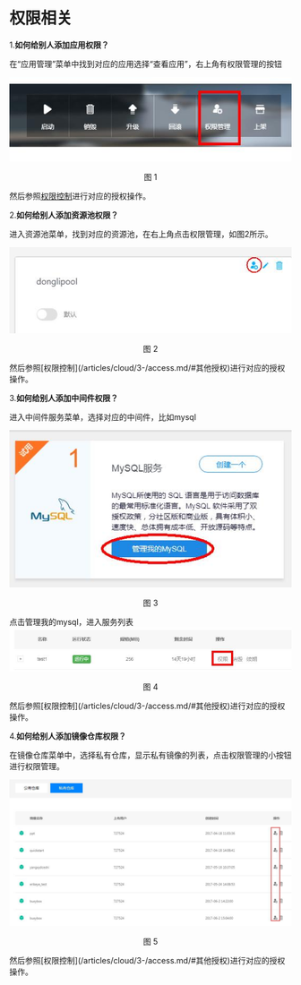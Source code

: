 权限相关
=
1.**如何给别人添加应用权限？**<div id="应用权限"></div>

在“应用管理”菜单中找到对应的应用选择“查看应用”，右上角有权限管理的按钮
<div align=center>
<img src="/articles/cloud/4-/images/1.jpg"/>
</div>
<p align="center">图 1</p>

然后参照[权限控制](/articles/cloud/3-/access.md/#其他授权)进行对应的授权操作。

2.**如何给别人添加资源池权限？**<div id="资源池权限"></div>

进入资源池菜单，找到对应的资源池，在右上角点击权限管理，如图2所示。
<div align=center>
<img src="/articles/cloud/4-/images/2.jpg"/>
</div>
<p align="center">图 2</p>
然后参照[权限控制](/articles/cloud/3-/access.md/#其他授权)进行对应的授权操作。

3.**如何给别人添加中间件权限？**<div id="中间件权限"></div>

进入中间件服务菜单，选择对应的中间件，比如mysql
<div align=center>
<img src="/articles/cloud/4-/images/3.jpg"/>
</div>
<p align="center">图 3</p>
点击管理我的mysql，进入服务列表
<div align=center>
<img src="/articles/cloud/4-/images/4.jpg"/>
</div>
<p align="center">图 4</p>
然后参照[权限控制](/articles/cloud/3-/access.md/#其他授权)进行对应的授权操作。

4.**如何给别人添加镜像仓库权限？**<div id="镜像权限"></div>

在镜像仓库菜单中，选择私有仓库，显示私有镜像的列表，点击权限管理的小按钮进行权限管理。
<div align=center>
<img src="/articles/cloud/4-/images/5.jpg"/>
</div>
<p align="center">图 5</p>
然后参照[权限控制](/articles/cloud/3-/access.md/#其他授权)进行对应的授权操作。
